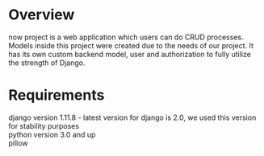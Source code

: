 # Overview
now project is a web application which users can do CRUD processes. Models inside this project were created due to the needs of our project. It has its own custom backend model, user and authorization to fully utilize the strength of Django.
# Requirements
django version 1.11.8 - latest version for django is 2.0, we used this version for stability purposes
<br>python version 3.0 and up
<br>pillow

